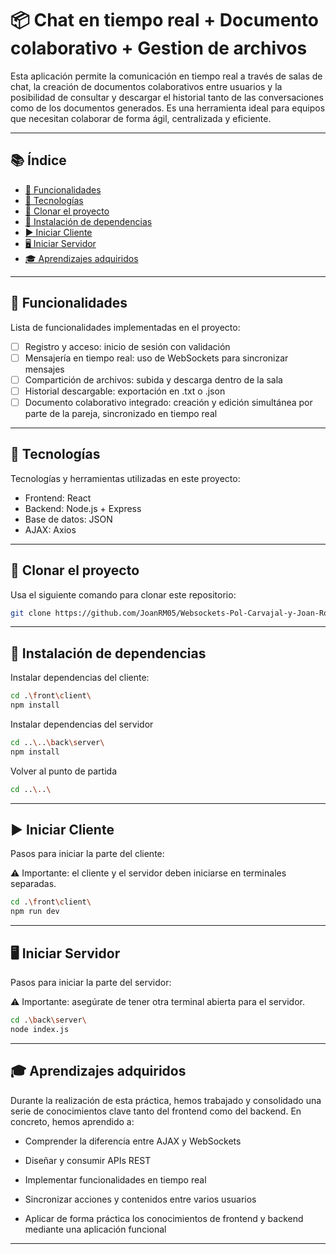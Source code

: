 # 📦 Chat en tiempo real + Documento colaborativo + Gestion de archivos

Esta aplicación permite la comunicación en tiempo real a través de salas de chat, la creación de documentos colaborativos entre usuarios y la posibilidad de consultar y descargar el historial tanto de las conversaciones como de los documentos generados. Es una herramienta ideal para equipos que necesitan colaborar de forma ágil, centralizada y eficiente.

---

## 📚 Índice

- [🔧 Funcionalidades](#-funcionalidades)
- [🧪 Tecnologías](#-tecnologías)
- [📂 Clonar el proyecto](#-clonar-el-proyecto)
- [🚀 Instalación de dependencias](#-instalación-de-dependencias)
- [▶️ Iniciar Cliente](#️-iniciar-cliente)
- [🖥️ Iniciar Servidor](#️-iniciar-servidor)
- [🎓 Aprendizajes adquiridos](#-aprendizajes-adquiridos)

---

## 🔧 Funcionalidades

Lista de funcionalidades implementadas en el proyecto:

- [ ] Registro y acceso: inicio de sesión con validación
- [ ] Mensajería en tiempo real: uso de WebSockets para sincronizar mensajes
- [ ] Compartición de archivos: subida y descarga dentro de la sala
- [ ] Historial descargable: exportación en .txt o .json
- [ ] Documento colaborativo integrado: creación y edición simultánea por parte de la pareja, sincronizado en tiempo real

---

## 🧪 Tecnologías

Tecnologías y herramientas utilizadas en este proyecto:

- Frontend: React
- Backend: Node.js + Express
- Base de datos: JSON
- AJAX: Axios

---

## 📂 Clonar el proyecto

Usa el siguiente comando para clonar este repositorio:

```bash
git clone https://github.com/JoanRM05/Websockets-Pol-Carvajal-y-Joan-Rodrigues.git
```

---

## 🚀 Instalación de dependencias

Instalar dependencias del cliente:

```bash
cd .\front\client\
npm install
```

Instalar dependencias del servidor

```bash
cd ..\..\back\server\
npm install
```

Volver al punto de partida

```bash
cd ..\..\
```

---

## ▶️ Iniciar Cliente

Pasos para iniciar la parte del cliente:

⚠️ Importante: el cliente y el servidor deben iniciarse en terminales separadas.

```bash
cd .\front\client\
npm run dev
```

---

## 🖥️ Iniciar Servidor

Pasos para iniciar la parte del servidor:

⚠️ Importante: asegúrate de tener otra terminal abierta para el servidor.

```bash
cd .\back\server\
node index.js
```

---

## 🎓 Aprendizajes adquiridos

Durante la realización de esta práctica, hemos trabajado y consolidado una serie de conocimientos clave tanto del frontend como del backend. En concreto, hemos aprendido a:

- Comprender la diferencia entre AJAX y WebSockets

- Diseñar y consumir APIs REST

- Implementar funcionalidades en tiempo real

- Sincronizar acciones y contenidos entre varios usuarios

- Aplicar de forma práctica los conocimientos de frontend y backend mediante una aplicación funcional

---
